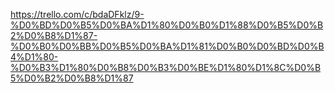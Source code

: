https://trello.com/c/bdaDFklz/9-%D0%BD%D0%B5%D0%BA%D1%80%D0%B0%D1%88%D0%B5%D0%B2%D0%B8%D1%87-%D0%B0%D0%BB%D0%B5%D0%BA%D1%81%D0%B0%D0%BD%D0%B4%D1%80-%D0%B3%D1%80%D0%B8%D0%B3%D0%BE%D1%80%D1%8C%D0%B5%D0%B2%D0%B8%D1%87